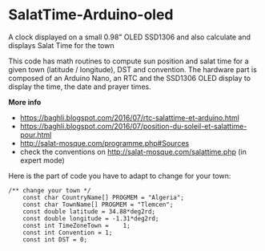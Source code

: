 # SalatTime-Arduino-oled
A clock displayed on a small 0.98" OLED SSD1306 and also calculate and displays Salat Time for the town

This code has math routines to compute sun position and salat time for a given town (latitude / longitude), DST and convention.
The hardware part is composed of an Arduino Nano, an RTC and the SSD1306 OLED display to display the time, the date and prayer times.

**More info**
  - https://baghli.blogspot.com/2016/07/rtc-salattime-et-arduino.html
  - https://baghli.blogspot.com/2016/07/position-du-soleil-et-salattime-pour.html
  - http://salat-mosque.com/programme.php#Sources
  - check the conventions on http://salat-mosque.com/salattime.php  (in expert mode)

Here is the part of code you have to adapt to change for your town:
```
/** change your town */
	const char CountryName[] PROGMEM = "Algeria";
	const char TownName[] PROGMEM = "Tlemcen";
	const double latitude = 34.88*deg2rd;
	const double longitude = -1.31*deg2rd;
	const int TimeZoneTown = 	1;
	const int Convention = 1;
	const int DST = 0;
```
